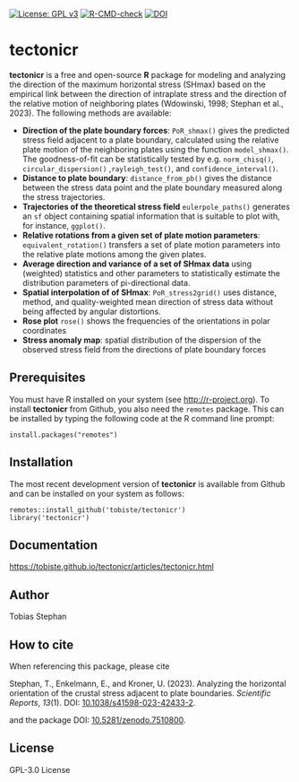 <!-- badges: start -->
[![License: GPL v3](https://img.shields.io/badge/License-GPL%20v3-blue.svg)](http://www.gnu.org/licenses/gpl-3.0)
[![R-CMD-check](https://github.com/tobiste/tectonicr/workflows/R-CMD-check/badge.svg)](https://github.com/tobiste/tectonicr/actions)
[![DOI](https://zenodo.org/badge/DOI/10.5281/zenodo.7510800.svg)](https://doi.org/10.5281/zenodo.7510800)
<!-- badges: end -->

# tectonicr

**tectonicr** is a free and open-source **R** package for modeling and analyzing the direction of the maximum horizontal stress (SHmax) based on the empirical link between the direction of intraplate stress and the direction of the relative motion of neighboring plates (Wdowinski, 1998; Stephan et al., 2023). The following methods are available:

- **Direction of the plate boundary forces**: `PoR_shmax()` gives the predicted stress field adjacent to a plate boundary, calculated using the relative plate motion of the neighboring plates using the function `model_shmax()`. The goodness-of-fit can be statistically tested by e.g. `norm_chisq()`, `circular_dispersion()` ,`rayleigh_test()`, and `confidence_interval()`.
- **Distance to plate boundary**: `distance_from_pb()` gives the distance between the stress data point and the plate boundary measured along the stress trajectories.
- **Trajectories of the theoretical stress field**  `eulerpole_paths()` generates an  `sf` object containing spatial information that is suitable to plot with, for instance, `ggplot()`. 
- **Relative rotations from a given set of plate motion parameters**: `equivalent_rotation()` transfers a set of plate motion parameters into the relative plate motions among the given plates. 
- **Average direction and variance of a set of SHmax data** using (weighted) statistics and other parameters to statistically estimate the distribution parameters of pi-directional data. 
- **Spatial interpolation of of SHmax**: `PoR_stress2grid()` uses distance, method, and quality-weighted mean direction of stress data without being affected by angular distortions.
- **Rose plot** `rose()` shows the frequencies of the orientations in polar coordinates
- **Stress anomaly map**: spatial distribution of the dispersion of the observed stress field from the directions of plate boundary forces

## Prerequisites

You must have R installed on your system (see http://r-project.org). To install **tectonicr** from Github, you also need the `remotes` package. This can be installed by typing the following code at the R command line prompt:

```
install.packages("remotes")
```

## Installation

The most recent development version of **tectonicr** is available from Github and can be installed on your system as follows:

```
remotes::install_github('tobiste/tectonicr')
library('tectonicr')
```

## Documentation
https://tobiste.github.io/tectonicr/articles/tectonicr.html

## Author
Tobias Stephan

## How to cite
When referencing this package, please cite 

Stephan, T., Enkelmann, E., and Kroner, U. (2023). Analyzing the horizontal orientation of the crustal stress adjacent to plate boundaries. *Scientific Reports*, *13*(1). DOI: [10.1038/s41598-023-42433-2](https://doi.org/10.1038/s41598-023-42433-2).

and the package DOI: [10.5281/zenodo.7510800](https://doi.org/10.5281/zenodo.7510800).

<!-- 
## Useful References
- <div class="csl-entry">Wdowinski, S. (1998). A theory of intraplate tectonics. <i>Journal of Geophysical Research: Solid Earth</i>, <i>103</i>(3), 5037–5059. http://dx.doi.org/10.1029/97JB03390</div>

- <div class="csl-entry">Heidbach, O., Rajabi, M., Reiter, K., Ziegler, M., &#38; Team, W. (2016). <i>World Stress Map Database Release 2016. V. 1.1</i>. GFZ Data Services. https://doi.org/10.5880/WSM.2016.001</div>

- <div class="csl-entry">Mardia, K. V., and Jupp, P. E. (Eds.). (1999). <i>Directional Statistics</i>. Hoboken, NJ, USA: John Wiley & Sons, Inc. https://doi.org/10.1002/9780470316979</div>
-->

## License
GPL-3.0 License
